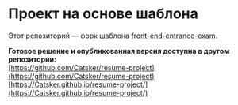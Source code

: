 # Проект на основе шаблона

Этот репозиторий — форк шаблона [front-end-entrance-exam](https://github.com/jegius/front-end-entrance-exam).

**Готовое решение и опубликованная версия доступна в другом репозитории:**  
[https://github.com/Catsker/resume-project](https://github.com/Catsker/resume-project)  
[https://Catsker.github.io/resume-project/](https://Catsker.github.io/resume-project/)

